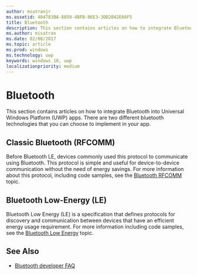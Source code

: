 ```yaml
---
author: msatranjr
ms.assetid: 404783BA-8859-4BFB-86E3-3DD2042E66F5
title: Bluetooth
description: This section contains articles on how to integrate Bluetooth into Universal Windows Platform (UWP) apps, including how to use RFCOMM, GATT, and Low Energy (LE) Advertisements.
ms.author: misatran
ms.date: 02/08/2017
ms.topic: article
ms.prod: windows
ms.technology: uwp
keywords: windows 10, uwp
localizationpriority: medium
---
```


# Bluetooth
This section contains articles on how to integrate Bluetooth into Universal Windows Platform (UWP) apps. There are two different bluetooth technologies that you can choose to implement in your app.

## Classic Bluetooth (RFCOMM)
Before Bluetooth LE, devices commonly used this protocol to communicate using Bluetooth. This protocol is simple and useful for device-to-device communication without the need of energy savings. For more information about this protocol, including code samples, see the [Bluetooth RFCOMM](send-or-receive-files-with-rfcomm.md) topic.

## Bluetooth Low-Energy (LE)
Bluetooth Low Energy (LE) is a specification that defines protocols for discovery and communication between devices that have an efficient energy usage requirement. For more information including code samples, see the [Bluetooth Low Energy](bluetooth-low-energy-overview.md) topic.

## See Also
- [Bluetooth developer FAQ](bluetooth-dev-faq.md)